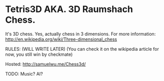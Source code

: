 Tetris3D AKA. 3D Raumshach Chess.
=================================
It's 3D chess. Yes, actually chess in 3 dimensions. For more information: http://en.wikipedia.org/wiki/Three-dimensional_chess

RULES:
(WILL WRITE LATER)
(You can check it on the wikipedia article for now, you still win by checkmate)

Hosted:
http://samuelwu.me/Chess3d/

TODO: 
Music?
AI?
